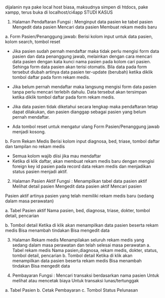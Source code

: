 dijalanin nya pake local host biasa, maksudnya simpen di htdocs, pake xampp, terus buka di localhost/ci4app
STUDI KASUS
1.	Halaman Pendaftaran 
Fungsi : Menginput data pasien ke tabel pasien
	Mengedit data pasien
	Mencari data pasien
	Membuat rekam medis baru
	 
	
a.	Form Pasien/Penanggung jawab:
Berisi kolom input untuk data pasien, kolom search, tombol reset 

-	Jika pasien sudah pernah mendaftar maka tidak perlu mengisi form data pasien dan data penanggung jawab, 
melainkan dengan cara mencari data pasien dengan kata kunci nama pasien pada kolom cari pasien. 
Sehinga form data pasien akan terisi otomatis. 
Bila data pada form tersebut diubah artinya data pasien ter-update (berubah) ketika diklik tombol daftar pada form rekam medis.

-	Jika belum pernah mendaftar maka langsung mengisi form data pasien tanpa perlu mencari terlebih dahulu. 
Data tersebut akan tersimpan ketika diklik tombol daftar pada form rekam medis.

-	Jika data pasien tidak diketahui  secara lengkap maka pendaftaran tetap dapat dilakukan, dan pasien dianggap sebagai pasien yang belum pernah mendaftar.

-	Ada tombol reset untuk mengatur ulang  Form Pasien/Penanggung jawab menjadi kosong.

b.	 Form Rekam Medis
Berisi kolom input diagnosa, bed, triase, tombol daftar dan tampilan no rekam medis

-	Semua kolom wajib diisi jika mau mendaftar
-	Ketika di klik daftar, akan membuat rekam medis baru dengan mengisi foreign key id pasien pada record data rekam medis dan menjadikan status pasien menjadi aktif.

2.	Halaman Pasien Aktif
Fungsi : Menampilkan tabel data pasien aktif
	Melihat detail pasien
	Mengedit data pasien aktif
	Mencari pasien

Pasien aktif artinya pasien yang telah memiliki rekam medis baru (sedang dalam masa perawatan)

a.	Tabel Pasien aktif
Nama pasien, bed, diagnosa, triase,  dokter, tombol detail, pencarian

b.	Tombol detail
Ketika di klik akan menampilkan data pasien beserta rekam medis
Bisa menambah tindakan
Bisa mengedit data


3.	Halaman Rekam medis
Menampilakan seluruh rekam medis yang sedang dalam masa perawatan dan telah selesai masa perawatan
a.	Tabel rekam medis 
Nama pasien,diagnosa, rekam medis,  dokter, status,  tombol detail, pencarian
b.	Tombol detail
Ketika di klik akan menampilkan data pasien beserta rekam medis
Bisa menambah tindakan
Bisa mengedit data

4.	Pembayaran
Fungsi : Mencari transaksi berdasarkan nama pasien
	Untuk melihat atau mencetak biaya
	Untuk transaksi lunas/tertunggak

a.	Tabel Pasien
b.	Cetak Pembayaran
c.	Tombol Status Pelunasan
